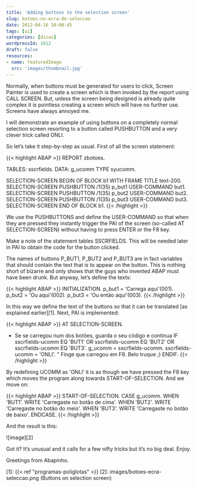 ```yaml
---
title: 'Adding buttons to the selection screen'
slug: botoes-no-ecra-de-seleccao
date: 2012-04-16 10:00:45
tags: [ui]
categories: [dicas]
wordpressId: 1612
draft: false
resources:
- name: featuredImage
  src: 'images/thumbnail.jpg'
---
```

Normally, when buttons must be generated for users to click, Screen Painter is used to create a screen which is then invoked by the report using CALL SCREEN. But, unless the screen being designed is already quite complex it is pointless creating a screen which will have no further use. Screens have always annoyed me.

I will demonstrate an example of using buttons on a completely normal selection screen resorting to a button called PUSHBUTTON and a very clever trick called ONLI.

<!--more-->

So let’s take it step-by-step as usual. First of all the screen statement:


{{< highlight ABAP >}}
REPORT zbotoes.

TABLES: sscrfields.
DATA: g_ucomm TYPE syucomm.

SELECTION-SCREEN BEGIN OF BLOCK b1 WITH FRAME TITLE text-200.
SELECTION-SCREEN PUSHBUTTON /1(35) p_but1 USER-COMMAND but1.
SELECTION-SCREEN PUSHBUTTON /1(35) p_but2 USER-COMMAND but2.
SELECTION-SCREEN PUSHBUTTON /1(35) p_but3 USER-COMMAND but3.
SELECTION-SCREEN END OF BLOCK b1.
{{< /highlight >}}

We use the PUSHBUTTONS and define the USER-COMMAND so that when they are pressed they instantly trigger the PAI of the screen (so-called AT SELECTION-SCREEN) without having to press ENTER or the F8 key.

Make a note of the statement tables SSCRFIELDS. This will be needed later in PAI to obtain the code for the button clicked.

The names of buttons P_BUT1, P_BUT2 and P_BUT3 are in fact variables that should contain the text that is to appear on the button. This is nothing short of bizarre and only shows that the guys who invented ABAP must have been drunk. But anyway, let’s define the texts:


{{< highlight ABAP >}}
INITIALIZATION.
  p_but1 = 'Carrega aqui'(001).
  p_but2 = 'Ou aqui'(002).
  p_but3 = 'Ou então aqui'(003).
{{< /highlight >}}

In this way we define the text of the buttons so that it can be translated [as explained earlier][1]. Next, PAI is implemented:


{{< highlight ABAP >}}
AT SELECTION-SCREEN.
* Se se carregou num dos botões, guarda o seu código e continua
  IF sscrfields-ucomm EQ 'BUT1' OR
      sscrfields-ucomm EQ 'BUT2' OR
      sscrfields-ucomm EQ 'BUT3'.
    g_ucomm = sscrfields-ucomm.
    sscrfields-ucomm = 'ONLI'. " Finge que carregou em F8. Belo truque ;)
  ENDIF.
{{< /highlight >}}

By redefining UCOMM as 'ONLI’ it is as though we have pressed the F8 key which moves the program along towards START-OF-SELECTION. And we move on:


{{< highlight ABAP >}}
START-OF-SELECTION.
  CASE g_ucomm.
    WHEN 'BUT1'.
      WRITE 'Carregaste no botão de cima'.
    WHEN 'BUT2'.
      WRITE 'Carregaste no botão do meio'.
    WHEN 'BUT3'.
      WRITE 'Carregaste no botão de baixo'.
ENDCASE.
{{< /highlight >}}

And the result is this:

![image][2]

Got it? It’s unusual and it calls for a few nifty tricks but it’s no big deal. Enjoy.

Greetings from Abapinho.

   [1]: {{< ref "programas-poliglotas" >}}
   [2]: images/botoes-ecra-seleccao.png (Buttons on selection screen)
